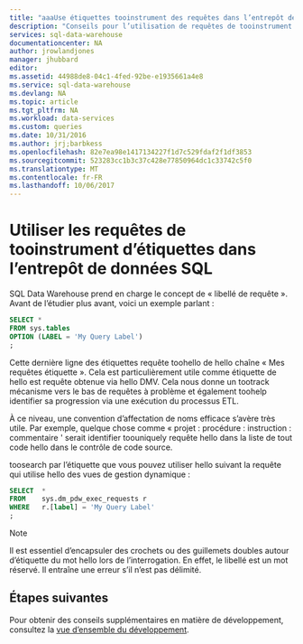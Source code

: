 ```yaml
---
title: "aaaUse étiquettes tooinstrument des requêtes dans l’entrepôt de données SQL | Documents Microsoft"
description: "Conseils pour l’utilisation de requêtes de tooinstrument étiquettes dans l’entrepôt de données SQL Azure pour développer des solutions."
services: sql-data-warehouse
documentationcenter: NA
author: jrowlandjones
manager: jhubbard
editor: 
ms.assetid: 44988de8-04c1-4fed-92be-e1935661a4e8
ms.service: sql-data-warehouse
ms.devlang: NA
ms.topic: article
ms.tgt_pltfrm: NA
ms.workload: data-services
ms.custom: queries
ms.date: 10/31/2016
ms.author: jrj;barbkess
ms.openlocfilehash: 82e7ea98e1417134227f1d7c529fdaf2f1df3853
ms.sourcegitcommit: 523283cc1b3c37c428e77850964dc1c33742c5f0
ms.translationtype: MT
ms.contentlocale: fr-FR
ms.lasthandoff: 10/06/2017
---
```

# <a name="use-labels-tooinstrument-queries-in-sql-data-warehouse"></a>Utiliser les requêtes de tooinstrument d’étiquettes dans l’entrepôt de données SQL
SQL Data Warehouse prend en charge le concept de « libellé de requête ». Avant de l’étudier plus avant, voici un exemple parlant :

```sql
SELECT *
FROM sys.tables
OPTION (LABEL = 'My Query Label')
;
```

Cette dernière ligne des étiquettes requête toohello de hello chaîne « Mes requêtes étiquette ». Cela est particulièrement utile comme étiquette de hello est requête obtenue via hello DMV. Cela nous donne un tootrack mécanisme vers le bas de requêtes à problème et également toohelp identifier sa progression via une exécution du processus ETL.

À ce niveau, une convention d’affectation de noms efficace s’avère très utile. Par exemple, quelque chose comme « projet : procédure : instruction : commentaire ' serait identifier toouniquely requête hello dans la liste de tout code hello dans le contrôle de code source.

toosearch par l’étiquette que vous pouvez utiliser hello suivant la requête qui utilise hello des vues de gestion dynamique :

```sql
SELECT  *
FROM    sys.dm_pdw_exec_requests r
WHERE   r.[label] = 'My Query Label'
;
```

> [!NOTE]
> Il est essentiel d’encapsuler des crochets ou des guillemets doubles autour d’étiquette du mot hello lors de l’interrogation. En effet, le libellé est un mot réservé. Il entraîne une erreur s’il n’est pas délimité.
> 
> 

## <a name="next-steps"></a>Étapes suivantes
Pour obtenir des conseils supplémentaires en matière de développement, consultez la [vue d’ensemble du développement][development overview].

<!--Image references-->

<!--Article references-->
[development overview]: sql-data-warehouse-overview-develop.md

<!--MSDN references-->

<!--Other Web references-->
